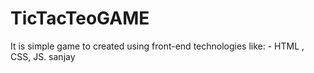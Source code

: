 # TicTacTeoGAME
It is simple game to created using front-end technologies like: - HTML , CSS, JS.
sanjay
